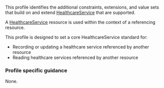 This profile identifies the additional constraints, extensions, and value sets that build on and extend [HealthcareService](http://hl7.org/fhir/R4/healthcareservice.html) that are supported. 

A [HealthcareService](http://hl7.org/fhir/R4/healthcareservice.html) resource is used within the context of a referencing resource. 

This profile is designed to set a core HealthcareService standard for:
* Recording or updating a healthcare service referenced by another resource
* Reading healthcare services referenced by another resource


### Profile specific guidance
None.


